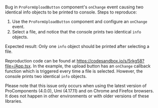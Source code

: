 Bug in `ProFormUploadButton` component's `onChange` event causing two identical info objects to be printed to console. Steps to reproduce:

1. Use the `ProFormUploadButton` component and configure an `onChange` event.
2. Select a file, and notice that the console prints two identical `info` objects.

Expected result: Only one `info` object should be printed after selecting a file.

Reproduction code can be found at <https://codesandbox.io/s/5rkg58?file=/App.tsx>. In the example, the upload button has an `onChange` callback function which is triggered every time a file is selected. However, the console prints two identical `info` objects.

Please note that this issue only occurs when using the latest version of ProComponents (4.0.0), Umi (4.17.11) and on Chrome and Firefox browsers. It does not happen in other environments or with older versions of these libraries.
